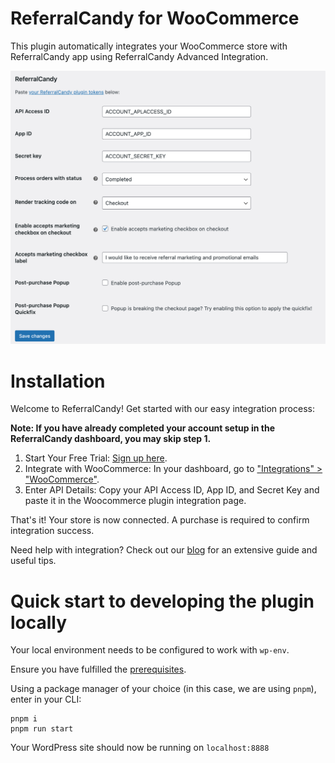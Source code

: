 # ReferralCandy for WooCommerce

This plugin automatically integrates your WooCommerce store with ReferralCandy app using ReferralCandy Advanced Integration.

![ReferralCandy for WooCommerce Plugin Settings Page](assets/screenshot-1.png)

# Installation

Welcome to ReferralCandy! Get started with our easy integration process:

**Note: If you have already completed your account setup in the ReferralCandy dashboard, you may skip step 1.**

1. Start Your Free Trial: [Sign up here](https://my.referralcandy.com/signup?utm_source=woocommerce-plugin&utm_medium=plugin&utm_campaign=woocommerce-integration-signup).
2. Integrate with WooCommerce: In your dashboard, go to ["Integrations" > "WooCommerce"](https://my.referralcandy.com/integration).
3. Enter API Details: Copy your API Access ID, App ID, and Secret Key and paste it in the Woocommerce plugin integration page.

That's it! Your store is now connected. A purchase is required to confirm integration success.

Need help with integration? Check out our [blog](https://www.referralcandy.com/blog/woocommerce-setup?utm_source=woocommerce-plugin&utm_medium=plugin&utm_campaign=woocommerce-integration-blog) for an extensive guide and useful tips.

# Quick start to developing the plugin locally

Your local environment needs to be configured to work with `wp-env`.

Ensure you have fulfilled the [prerequisites](https://developer.wordpress.org/block-editor/reference-guides/packages/packages-env/#prerequisites).

Using a package manager of your choice (in this case, we are using `pnpm`), enter in your CLI:

```
pnpm i
pnpm run start
```

Your WordPress site should now be running on `localhost:8888`